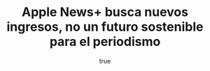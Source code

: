 ---
title: Apple News+ busca nuevos ingresos, no un futuro sostenible para el periodismo
excerpt: "Ninguna empresa tecnológica va a salvar el periodismo. Y la industria empieza a tenerlo claro. Desde que Internet irrumpió en el escenario, los medios de comunicación han buscado asideros que prometían un futuro sostenible para la profesión (desde kioscos digitales hasta plataformas como Facebook), pero ninguno de ellos ha demostrado ser un salvavidas con capacidad de mantenerse a flote a largo plazo. Apple News+ lo sabe, y ha aprovechado esta debilidad para buscar un hueco en el mercado. Su oferta es un dardo envenenado. ¿Por qué?."
author:
  name: Cristian R. Marín
  twitter: crms74
  gplus:  
  bio: Doctorando Periodismo UMH
  image: crms.jpeg
  link: https://twitter.com/crms74
---